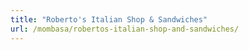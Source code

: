 ```yaml
---
title: "Roberto's Italian Shop & Sandwiches"
url: /mombasa/robertos-italian-shop-and-sandwiches/
---
```

